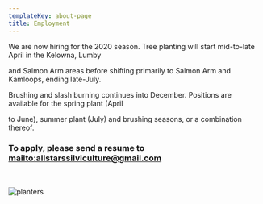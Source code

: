 ```yaml
---
templateKey: about-page
title: Employment
---
```

We are now hiring for the 2020 season. Tree planting will start mid-to-late April in the Kelowna, Lumby

and Salmon Arm areas before shifting primarily to Salmon Arm and Kamloops, ending late-July.

Brushing and slash burning continues into December. Positions are available for the spring plant (April

to June), summer plant (July) and brushing seasons, or a combination thereof. 

### To apply, please send a resume to  <mailto:allstarssilviculture@gmail.com>

<br/>

![planters](/img/chrisblock.jpg)
